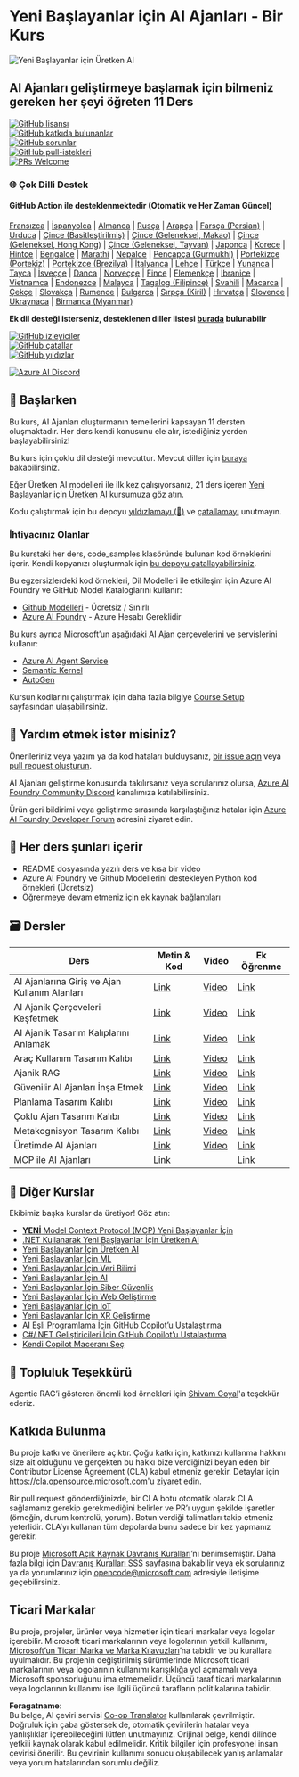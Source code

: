 <!--
CO_OP_TRANSLATOR_METADATA:
{
  "original_hash": "6b07046397366e6f6f4524c9ddeba1e1",
  "translation_date": "2025-07-12T14:50:53+00:00",
  "source_file": "README.md",
  "language_code": "tr"
}
-->
# Yeni Başlayanlar için AI Ajanları - Bir Kurs

![Yeni Başlayanlar için Üretken AI](../../translated_images/repo-thumbnail.083b24afed61b6dd27a7fc53798bebe9edf688a41031163a1fca9f61c64d63ec.tr.png)

## AI Ajanları geliştirmeye başlamak için bilmeniz gereken her şeyi öğreten 11 Ders

[![GitHub lisansı](https://img.shields.io/github/license/microsoft/ai-agents-for-beginners.svg)](https://github.com/microsoft/ai-agents-for-beginners/blob/master/LICENSE?WT.mc_id=academic-105485-koreyst)  
[![GitHub katkıda bulunanlar](https://img.shields.io/github/contributors/microsoft/ai-agents-for-beginners.svg)](https://GitHub.com/microsoft/ai-agents-for-beginners/graphs/contributors/?WT.mc_id=academic-105485-koreyst)  
[![GitHub sorunlar](https://img.shields.io/github/issues/microsoft/ai-agents-for-beginners.svg)](https://GitHub.com/microsoft/ai-agents-for-beginners/issues/?WT.mc_id=academic-105485-koreyst)  
[![GitHub pull-istekleri](https://img.shields.io/github/issues-pr/microsoft/ai-agents-for-beginners.svg)](https://GitHub.com/microsoft/ai-agents-for-beginners/pulls/?WT.mc_id=academic-105485-koreyst)  
[![PRs Welcome](https://img.shields.io/badge/PRs-welcome-brightgreen.svg?style=flat-square)](http://makeapullrequest.com?WT.mc_id=academic-105485-koreyst)

### 🌐 Çok Dilli Destek

#### GitHub Action ile desteklenmektedir (Otomatik ve Her Zaman Güncel)

[Fransızca](../fr/README.md) | [İspanyolca](../es/README.md) | [Almanca](../de/README.md) | [Rusça](../ru/README.md) | [Arapça](../ar/README.md) | [Farsça (Persian)](../fa/README.md) | [Urduca](../ur/README.md) | [Çince (Basitleştirilmiş)](../zh/README.md) | [Çince (Geleneksel, Makao)](../mo/README.md) | [Çince (Geleneksel, Hong Kong)](../hk/README.md) | [Çince (Geleneksel, Tayvan)](../tw/README.md) | [Japonca](../ja/README.md) | [Korece](../ko/README.md) | [Hintçe](../hi/README.md) | [Bengalce](../bn/README.md) | [Marathi](../mr/README.md) | [Nepalce](../ne/README.md) | [Pencapça (Gurmukhi)](../pa/README.md) | [Portekizce (Portekiz)](../pt/README.md) | [Portekizce (Brezilya)](../br/README.md) | [İtalyanca](../it/README.md) | [Lehçe](../pl/README.md) | [Türkçe](./README.md) | [Yunanca](../el/README.md) | [Tayca](../th/README.md) | [İsveççe](../sv/README.md) | [Danca](../da/README.md) | [Norveççe](../no/README.md) | [Fince](../fi/README.md) | [Flemenkçe](../nl/README.md) | [İbranice](../he/README.md) | [Vietnamca](../vi/README.md) | [Endonezce](../id/README.md) | [Malayca](../ms/README.md) | [Tagalog (Filipince)](../tl/README.md) | [Svahili](../sw/README.md) | [Macarca](../hu/README.md) | [Çekçe](../cs/README.md) | [Slovakça](../sk/README.md) | [Rumence](../ro/README.md) | [Bulgarca](../bg/README.md) | [Sırpça (Kiril)](../sr/README.md) | [Hırvatça](../hr/README.md) | [Slovence](../sl/README.md) | [Ukraynaca](../uk/README.md) | [Birmanca (Myanmar)](../my/README.md)

**Ek dil desteği isterseniz, desteklenen diller listesi [burada](https://github.com/Azure/co-op-translator/blob/main/getting_started/supported-languages.md) bulunabilir**

[![GitHub izleyiciler](https://img.shields.io/github/watchers/microsoft/ai-agents-for-beginners.svg?style=social&label=Watch)](https://GitHub.com/microsoft/ai-agents-for-beginners/watchers/?WT.mc_id=academic-105485-koreyst)  
[![GitHub çatallar](https://img.shields.io/github/forks/microsoft/ai-agents-for-beginners.svg?style=social&label=Fork)](https://GitHub.com/microsoft/ai-agents-for-beginners/network/?WT.mc_id=academic-105485-koreyst)  
[![GitHub yıldızlar](https://img.shields.io/github/stars/microsoft/ai-agents-for-beginners.svg?style=social&label=Star)](https://GitHub.com/microsoft/ai-agents-for-beginners/stargazers/?WT.mc_id=academic-105485-koreyst)

[![Azure AI Discord](https://dcbadge.limes.pink/api/server/kzRShWzttr)](https://discord.gg/kzRShWzttr)


## 🌱 Başlarken

Bu kurs, AI Ajanları oluşturmanın temellerini kapsayan 11 dersten oluşmaktadır. Her ders kendi konusunu ele alır, istediğiniz yerden başlayabilirsiniz!

Bu kurs için çoklu dil desteği mevcuttur. Mevcut diller için [buraya](../..) bakabilirsiniz.

Eğer Üretken AI modelleri ile ilk kez çalışıyorsanız, 21 ders içeren [Yeni Başlayanlar için Üretken AI](https://aka.ms/genai-beginners) kursumuza göz atın.

Kodu çalıştırmak için bu depoyu [yıldızlamayı (🌟)](https://docs.github.com/en/get-started/exploring-projects-on-github/saving-repositories-with-stars?WT.mc_id=academic-105485-koreyst) ve [çatallamayı](https://github.com/microsoft/ai-agents-for-beginners/fork) unutmayın.

### İhtiyacınız Olanlar

Bu kurstaki her ders, code_samples klasöründe bulunan kod örneklerini içerir. Kendi kopyanızı oluşturmak için [bu depoyu çatallayabilirsiniz](https://github.com/microsoft/ai-agents-for-beginners/fork).

Bu egzersizlerdeki kod örnekleri, Dil Modelleri ile etkileşim için Azure AI Foundry ve GitHub Model Kataloglarını kullanır:

- [Github Modelleri](https://aka.ms/ai-agents-beginners/github-models) - Ücretsiz / Sınırlı  
- [Azure AI Foundry](https://aka.ms/ai-agents-beginners/ai-foundry) - Azure Hesabı Gereklidir

Bu kurs ayrıca Microsoft’un aşağıdaki AI Ajan çerçevelerini ve servislerini kullanır:

- [Azure AI Agent Service](https://aka.ms/ai-agents-beginners/ai-agent-service)  
- [Semantic Kernel](https://aka.ms/ai-agents-beginners/semantic-kernel)  
- [AutoGen](https://aka.ms/ai-agents/autogen)

Kursun kodlarını çalıştırmak için daha fazla bilgiye [Course Setup](./00-course-setup/README.md) sayfasından ulaşabilirsiniz.

## 🙏 Yardım etmek ister misiniz?

Önerileriniz veya yazım ya da kod hataları bulduysanız, [bir issue açın](https://github.com/microsoft/ai-agents-for-beginners/issues?WT.mc_id=academic-105485-koreyst) veya [pull request oluşturun](https://github.com/microsoft/ai-agents-for-beginners/pulls?WT.mc_id=academic-105485-koreyst).

AI Ajanları geliştirme konusunda takılırsanız veya sorularınız olursa, [Azure AI Foundry Community Discord](https://discord.gg/kzRShWzttr) kanalımıza katılabilirsiniz.

Ürün geri bildirimi veya geliştirme sırasında karşılaştığınız hatalar için [Azure AI Foundry Developer Forum](https://aka.ms/azureaifoundry/forum) adresini ziyaret edin.

## 📂 Her ders şunları içerir

- README dosyasında yazılı ders ve kısa bir video  
- Azure AI Foundry ve Github Modellerini destekleyen Python kod örnekleri (Ücretsiz)  
- Öğrenmeye devam etmeniz için ek kaynak bağlantıları

## 🗃️ Dersler

| **Ders**                                | **Metin & Kod**                                     | **Video**                                                  | **Ek Öğrenme**                                                                         |
|----------------------------------------|----------------------------------------------------|------------------------------------------------------------|----------------------------------------------------------------------------------------|
| AI Ajanlarına Giriş ve Ajan Kullanım Alanları | [Link](./01-intro-to-ai-agents/README.md)          | [Video](https://youtu.be/3zgm60bXmQk?si=z8QygFvYQv-9WtO1)  | [Link](https://aka.ms/ai-agents-beginners/collection?WT.mc_id=academic-105485-koreyst) |
| AI Ajanik Çerçeveleri Keşfetmek        | [Link](./02-explore-agentic-frameworks/README.md)  | [Video](https://youtu.be/ODwF-EZo_O8?si=Vawth4hzVaHv-u0H)  | [Link](https://aka.ms/ai-agents-beginners/collection?WT.mc_id=academic-105485-koreyst) |
| AI Ajanik Tasarım Kalıplarını Anlamak | [Link](./03-agentic-design-patterns/README.md)     | [Video](https://youtu.be/m9lM8qqoOEA?si=BIzHwzstTPL8o9GF)  | [Link](https://aka.ms/ai-agents-beginners/collection?WT.mc_id=academic-105485-koreyst) |
| Araç Kullanım Tasarım Kalıbı           | [Link](./04-tool-use/README.md)                    | [Video](https://youtu.be/vieRiPRx-gI?si=2z6O2Xu2cu_Jz46N)  | [Link](https://aka.ms/ai-agents-beginners/collection?WT.mc_id=academic-105485-koreyst) |
| Ajanik RAG                            | [Link](./05-agentic-rag/README.md)                 | [Video](https://youtu.be/WcjAARvdL7I?si=gKPWsQpKiIlDH9A3)  | [Link](https://aka.ms/ai-agents-beginners/collection?WT.mc_id=academic-105485-koreyst) |
| Güvenilir AI Ajanları İnşa Etmek       | [Link](./06-building-trustworthy-agents/README.md) | [Video](https://youtu.be/iZKkMEGBCUQ?si=jZjpiMnGFOE9L8OK ) | [Link](https://aka.ms/ai-agents-beginners/collection?WT.mc_id=academic-105485-koreyst) |
| Planlama Tasarım Kalıbı                | [Link](./07-planning-design/README.md)             | [Video](https://youtu.be/kPfJ2BrBCMY?si=6SC_iv_E5-mzucnC)  | [Link](https://aka.ms/ai-agents-beginners/collection?WT.mc_id=academic-105485-koreyst) |
| Çoklu Ajan Tasarım Kalıbı              | [Link](./08-multi-agent/README.md)                 | [Video](https://youtu.be/V6HpE9hZEx0?si=rMgDhEu7wXo2uo6g)  | [Link](https://aka.ms/ai-agents-beginners/collection?WT.mc_id=academic-105485-koreyst) |
| Metakognisyon Tasarım Kalıbı           | [Link](./09-metacognition/README.md)               | [Video](https://youtu.be/His9R6gw6Ec?si=8gck6vvdSNCt6OcF)  | [Link](https://aka.ms/ai-agents-beginners/collection?WT.mc_id=academic-105485-koreyst) |
| Üretimde AI Ajanları                   | [Link](./10-ai-agents-production/README.md)        | [Video](https://youtu.be/l4TP6IyJxmQ?si=31dnhexRo6yLRJDl)  | [Link](https://aka.ms/ai-agents-beginners/collection?WT.mc_id=academic-105485-koreyst) |
| MCP ile AI Ajanları                    | [Link](./11-mcp/README.md)                         |                                                            | [Link](https://aka.ms/mcp-for-beginners)                                               |

## 🎒 Diğer Kurslar

Ekibimiz başka kurslar da üretiyor! Göz atın:
- [**YENİ** Model Context Protocol (MCP) Yeni Başlayanlar İçin](https://github.com/microsoft/mcp-for-beginners?WT.mc_id=academic-105485-koreyst)
- [.NET Kullanarak Yeni Başlayanlar İçin Üretken AI](https://github.com/microsoft/Generative-AI-for-beginners-dotnet?WT.mc_id=academic-105485-koreyst)
- [Yeni Başlayanlar İçin Üretken AI](https://github.com/microsoft/generative-ai-for-beginners?WT.mc_id=academic-105485-koreyst)
- [Yeni Başlayanlar İçin ML](https://aka.ms/ml-beginners?WT.mc_id=academic-105485-koreyst)
- [Yeni Başlayanlar İçin Veri Bilimi](https://aka.ms/datascience-beginners?WT.mc_id=academic-105485-koreyst)
- [Yeni Başlayanlar İçin AI](https://aka.ms/ai-beginners?WT.mc_id=academic-105485-koreyst)
- [Yeni Başlayanlar İçin Siber Güvenlik](https://github.com/microsoft/Security-101??WT.mc_id=academic-96948-sayoung)
- [Yeni Başlayanlar İçin Web Geliştirme](https://aka.ms/webdev-beginners?WT.mc_id=academic-105485-koreyst)
- [Yeni Başlayanlar İçin IoT](https://aka.ms/iot-beginners?WT.mc_id=academic-105485-koreyst)
- [Yeni Başlayanlar İçin XR Geliştirme](https://github.com/microsoft/xr-development-for-beginners?WT.mc_id=academic-105485-koreyst)
- [AI Eşli Programlama İçin GitHub Copilot’u Ustalaştırma](https://aka.ms/GitHubCopilotAI?WT.mc_id=academic-105485-koreyst)
- [C#/.NET Geliştiricileri İçin GitHub Copilot’u Ustalaştırma](https://github.com/microsoft/mastering-github-copilot-for-dotnet-csharp-developers?WT.mc_id=academic-105485-koreyst)
- [Kendi Copilot Maceranı Seç](https://github.com/microsoft/CopilotAdventures?WT.mc_id=academic-105485-koreyst)

## 🌟 Topluluk Teşekkürü

Agentic RAG’i gösteren önemli kod örnekleri için [Shivam Goyal](https://www.linkedin.com/in/shivam2003/)'a teşekkür ederiz.

## Katkıda Bulunma

Bu proje katkı ve önerilere açıktır. Çoğu katkı için, katkınızı kullanma hakkını size ait olduğunu ve gerçekten bu hakkı bize verdiğinizi beyan eden bir
Contributor License Agreement (CLA) kabul etmeniz gerekir. Detaylar için 
<https://cla.opensource.microsoft.com>'u ziyaret edin.

Bir pull request gönderdiğinizde, bir CLA botu otomatik olarak CLA sağlamanız gerekip gerekmediğini belirler ve PR’ı uygun şekilde işaretler (örneğin, durum kontrolü, yorum). Botun verdiği talimatları takip etmeniz yeterlidir. CLA’yı kullanan tüm depolarda bunu sadece bir kez yapmanız gerekir.

Bu proje [Microsoft Açık Kaynak Davranış Kuralları](https://opensource.microsoft.com/codeofconduct/)’nı benimsemiştir.
Daha fazla bilgi için [Davranış Kuralları SSS](https://opensource.microsoft.com/codeofconduct/faq/) sayfasına bakabilir veya
ek sorularınız ya da yorumlarınız için [opencode@microsoft.com](mailto:opencode@microsoft.com) adresiyle iletişime geçebilirsiniz.

## Ticari Markalar

Bu proje, projeler, ürünler veya hizmetler için ticari markalar veya logolar içerebilir. Microsoft ticari markalarının veya logolarının yetkili kullanımı,
[Microsoft’un Ticari Marka ve Marka Kılavuzları](https://www.microsoft.com/legal/intellectualproperty/trademarks/usage/general)’na tabidir ve bu kurallara uyulmalıdır.
Bu projenin değiştirilmiş sürümlerinde Microsoft ticari markalarının veya logolarının kullanımı karışıklığa yol açmamalı veya Microsoft sponsorluğunu ima etmemelidir.
Üçüncü taraf ticari markalarının veya logolarının kullanımı ise ilgili üçüncü tarafların politikalarına tabidir.

**Feragatname**:  
Bu belge, AI çeviri servisi [Co-op Translator](https://github.com/Azure/co-op-translator) kullanılarak çevrilmiştir. Doğruluk için çaba göstersek de, otomatik çevirilerin hatalar veya yanlışlıklar içerebileceğini lütfen unutmayınız. Orijinal belge, kendi dilinde yetkili kaynak olarak kabul edilmelidir. Kritik bilgiler için profesyonel insan çevirisi önerilir. Bu çevirinin kullanımı sonucu oluşabilecek yanlış anlamalar veya yorum hatalarından sorumlu değiliz.